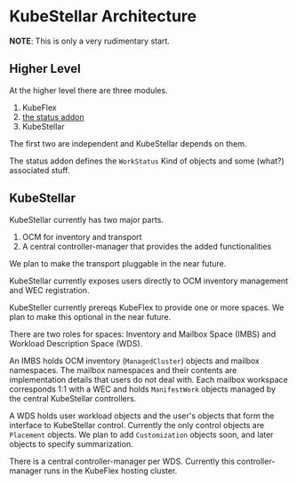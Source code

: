 # KubeStellar Architecture

**NOTE**: This is only a very rudimentary start.

## Higher Level

At the higher level there are three modules.

1. KubeFlex
2. [the status addon](https://github.ibm.com/dettori/status-addon)
3. KubeStellar

The first two are independent and KubeStellar depends on them.

The status addon defines the `WorkStatus` Kind of objects and some (what?) associated stuff.

## KubeStellar

KubeStellar currently has two major parts.

1. OCM for inventory and transport
2. A central controller-manager that provides the added functionalities

We plan to make the transport pluggable in the near future.

KubeStellar currently exposes users directly to OCM inventory management and WEC registration.

KubeSteller currently prereqs KubeFlex to provide one or more spaces. We plan to make this optional in the near future.

There are two roles for spaces: Inventory and Mailbox Space (IMBS) and Workload Description Space (WDS).

An IMBS holds OCM inventory (`ManagedCluster`) objects and mailbox namespaces. The mailbox namespaces and their contents are implementation details that users do not deal with. Each mailbox workspace corresponds 1:1 with a WEC and holds `ManifestWork` objects managed by the central KubeStellar controllers.

A WDS holds user workload objects and the user's objects that form the interface to KubeStellar control. Currently the only control objects are `Placement` objects. We plan to add `Customization` objects soon, and later objects to specify summarization.

There is a central controller-manager per WDS. Currently this controller-manager runs in the KubeFlex hosting cluster.
